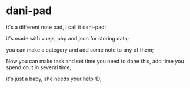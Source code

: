 # dani-pad

it's a different note pad, I call it dani-pad;

it's made with vuejs, php and json for storing data;

you can make a category and add some note to any of them;

Now you can make task and set time you need to done this, add time you spend on it in several time,

it's just a baby, she needs your help :D;
